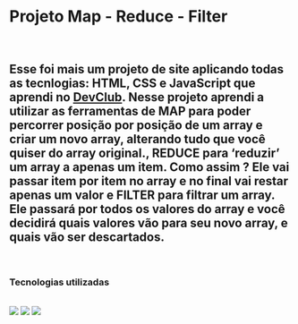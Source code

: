 <h1>Projeto Map - Reduce - Filter</h1>
<br>
<h2>Esse foi mais um projeto de site aplicando todas as tecnlogias: HTML, CSS e JavaScript que aprendi no <a href="rodolfimori.com.br/devclub">DevClub</a>. Nesse projeto aprendi a utilizar as ferramentas de MAP para poder percorrer posição por posição de um array e criar um novo array, alterando tudo que você quiser do array original., REDUCE para ‘reduzir’ um array a apenas um item. Como assim ? Ele vai passar item por item no array e no final vai restar apenas um valor e FILTER  para filtrar um array. Ele passará por todos os valores do array e você decidirá quais valores vão para seu novo array, e quais vão ser descartados.</h2>
<br>
<h3>Tecnologias utilizadas</h3>
<br>
  <img src="https://img.shields.io/badge/HTML-239120?style=for-the-badge&logo=html5&logoColor=white">
  <img src="https://img.shields.io/badge/CSS-239120?&style=for-the-badge&logo=css3&logoColor=white">
  <img src="https://img.shields.io/badge/JavaScript-F7DF1E?style=for-the-badge&logo=javascript&logoColor=black">
